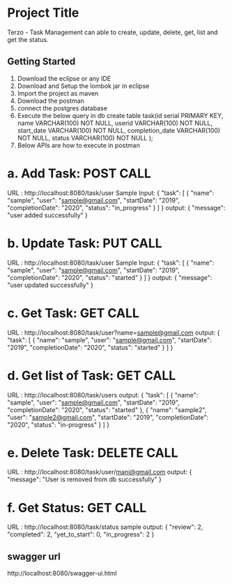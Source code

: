# Project Title

Terzo - Task Management can able to create, update, delete, get, list and get the status.

## Getting Started

1. Download the eclipse or any IDE
2. Download and Setup the lombok jar in eclipse
3. Import the project as maven
4. Download the postman
5. connect the postgres database
6. Execute the below query in db
	create table task(id serial PRIMARY KEY,
				  name VARCHAR(100) NOT NULL, 
				  userid VARCHAR(100) NOT NULL, 
				  start_date VARCHAR(100) NOT NULL,
				  completion_date VARCHAR(100) NOT NULL, 
				  status VARCHAR(100) NOT NULL
				  );
7. Below APIs are how to execute in postman


a. Add Task: POST CALL
======================
URL : http://localhost:8080/task/user
Sample Input: 
{
    "task": [
        {
            "name": "sample",
            "user": "sample@gmail.com",
            "startDate": "2019",
            "completionDate": "2020",
            "status": "in_progress"
        }
    ]
}
output:
{
    "message": "user added successfully"
}

b. Update Task: PUT CALL
===========================
URL : http://localhost:8080/task/user
Sample Input: 
{
    "task": [
        {
            "name": "sample",
            "user": "sample@gmail.com",
            "startDate": "2019",
            "completionDate": "2020",
            "status": "started"
        }
    ]
}
output:
{
    "message": "user updated successfully"
}

c. Get Task: GET CALL
=====================
URL : http://localhost:8080/task/user?name=sample@gmail.com
output:
{
    "task": [
        {
            "name": "sample",
            "user": "sample@gmail.com",
            "startDate": "2019",
            "completionDate": "2020",
            "status": "started"
        }
    ]
}

d. Get list of Task: GET CALL
=============================
URL : http://localhost:8080/task/users
output:
{
    "task": [
        {
            "name": "sample",
            "user": "sample@gmail.com",
            "startDate": "2019",
            "completionDate": "2020",
            "status": "started"
        },
        {
            "name": "sample2",
            "user": "sample2@gmail.com",
            "startDate": "2019",
            "completionDate": "2020",
            "status": "in-progress"
        }
    ]
}




e. Delete Task: DELETE CALL
===========================
URL : http://localhost:8080/task/user/mani@gmail.com
output:
{
    "message": "User is removed from db successfully"
}

f. Get Status: GET CALL
======================= 
URL : http://localhost:8080/task/status
sample output:
{
    "review": 2,
    "completed": 2,
    "yet_to_start": 0,
    "in_progress": 2
}

## swagger url
http://localhost:8080/swagger-ui.html

